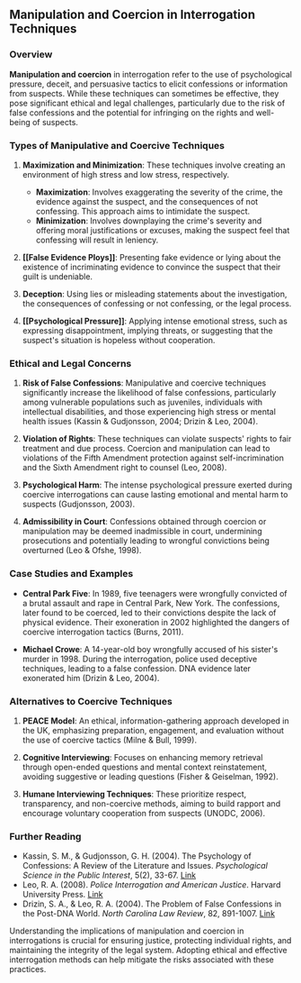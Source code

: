 ## Manipulation and Coercion in Interrogation Techniques

### Overview

**Manipulation and coercion** in interrogation refer to the use of psychological pressure, deceit, and persuasive tactics to elicit confessions or information from suspects. While these techniques can sometimes be effective, they pose significant ethical and legal challenges, particularly due to the risk of false confessions and the potential for infringing on the rights and well-being of suspects.

### Types of Manipulative and Coercive Techniques

1. **Maximization and Minimization**: These techniques involve creating an environment of high stress and low stress, respectively.
   - **Maximization**: Involves exaggerating the severity of the crime, the evidence against the suspect, and the consequences of not confessing. This approach aims to intimidate the suspect.
   - **Minimization**: Involves downplaying the crime's severity and offering moral justifications or excuses, making the suspect feel that confessing will result in leniency.

2. **[[False Evidence Ploys]]**: Presenting fake evidence or lying about the existence of incriminating evidence to convince the suspect that their guilt is undeniable.

3. **Deception**: Using lies or misleading statements about the investigation, the consequences of confessing or not confessing, or the legal process.

4. **[[Psychological Pressure]]**: Applying intense emotional stress, such as expressing disappointment, implying threats, or suggesting that the suspect's situation is hopeless without cooperation.

### Ethical and Legal Concerns

1. **Risk of False Confessions**: Manipulative and coercive techniques significantly increase the likelihood of false confessions, particularly among vulnerable populations such as juveniles, individuals with intellectual disabilities, and those experiencing high stress or mental health issues (Kassin & Gudjonsson, 2004; Drizin & Leo, 2004).

2. **Violation of Rights**: These techniques can violate suspects' rights to fair treatment and due process. Coercion and manipulation can lead to violations of the Fifth Amendment protection against self-incrimination and the Sixth Amendment right to counsel (Leo, 2008).

3. **Psychological Harm**: The intense psychological pressure exerted during coercive interrogations can cause lasting emotional and mental harm to suspects (Gudjonsson, 2003).

4. **Admissibility in Court**: Confessions obtained through coercion or manipulation may be deemed inadmissible in court, undermining prosecutions and potentially leading to wrongful convictions being overturned (Leo & Ofshe, 1998).

### Case Studies and Examples

- **Central Park Five**: In 1989, five teenagers were wrongfully convicted of a brutal assault and rape in Central Park, New York. The confessions, later found to be coerced, led to their convictions despite the lack of physical evidence. Their exoneration in 2002 highlighted the dangers of coercive interrogation tactics (Burns, 2011).

- **Michael Crowe**: A 14-year-old boy wrongfully accused of his sister's murder in 1998. During the interrogation, police used deceptive techniques, leading to a false confession. DNA evidence later exonerated him (Drizin & Leo, 2004).

### Alternatives to Coercive Techniques

1. **PEACE Model**: An ethical, information-gathering approach developed in the UK, emphasizing preparation, engagement, and evaluation without the use of coercive tactics (Milne & Bull, 1999).

2. **Cognitive Interviewing**: Focuses on enhancing memory retrieval through open-ended questions and mental context reinstatement, avoiding suggestive or leading questions (Fisher & Geiselman, 1992).

3. **Humane Interviewing Techniques**: These prioritize respect, transparency, and non-coercive methods, aiming to build rapport and encourage voluntary cooperation from suspects (UNODC, 2006).

### Further Reading

- Kassin, S. M., & Gudjonsson, G. H. (2004). The Psychology of Confessions: A Review of the Literature and Issues. *Psychological Science in the Public Interest*, 5(2), 33-67. [Link](https://journals.sagepub.com/doi/10.1111/j.1529-1006.2004.00016.x)
- Leo, R. A. (2008). *Police Interrogation and American Justice*. Harvard University Press. [Link](https://www.hup.harvard.edu/catalog.php?isbn=9780674035317)
- Drizin, S. A., & Leo, R. A. (2004). The Problem of False Confessions in the Post-DNA World. *North Carolina Law Review*, 82, 891-1007. [Link](https://scholarship.law.unc.edu/nclr/vol82/iss3/2/)

Understanding the implications of manipulation and coercion in interrogations is crucial for ensuring justice, protecting individual rights, and maintaining the integrity of the legal system. Adopting ethical and effective interrogation methods can help mitigate the risks associated with these practices.